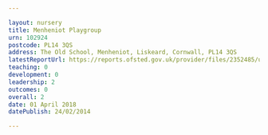 ```yaml
---

layout: nursery
title: Menheniot Playgroup
urn: 102924
postcode: PL14 3QS
address: The Old School, Menheniot, Liskeard, Cornwall, PL14 3QS
latestReportUrl: https://reports.ofsted.gov.uk/provider/files/2352485/urn/102924.pdf
teaching: 0
development: 0
leadership: 2
outcomes: 0
overall: 2
date: 01 April 2018 
datePublish: 24/02/2014

---
```

